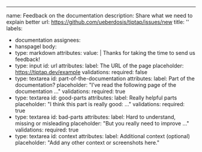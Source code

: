 ---
name: Feedback on the documentation
description: Share what we need to explain better
url: https://github.com/ueberdosis/tiptap/issues/new
title: ''
labels:
  - documentation
assignees:
  - hanspagel
body:
  - type: markdown
    attributes:
      value: |
        Thanks for taking the time to send us feedback!
  - type: input
    id: url
    attributes:
      label: The URL of the page
      placeholder: https://tiptap.dev/example
    validations:
      required: false
  - type: textarea
    id: part-of-the-documentation
    attributes:
      label: Part of the documentation?
      placeholder: "I’ve read the following page of the documentation …"
    validations:
      required: true
  - type: textarea
    id: good-parts
    attributes:
      label: Really helpful parts
      placeholder: "I think this part is really good: …"
    validations:
      required: true
  - type: textarea
    id: bad-parts
    attributes:
      label: Hard to understand, missing or misleading
      placeholder: "But you really need to improve …"
    validations:
      required: true
  - type: textarea
    id: context
    attributes:
      label: Additional context (optional)
      placeholder: "Add any other context or screenshots here."
